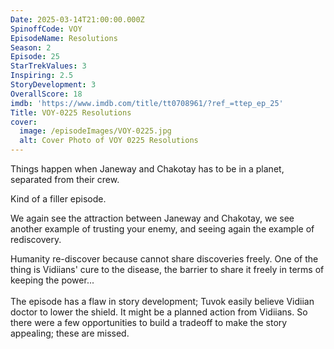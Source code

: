 ```yaml
---
Date: 2025-03-14T21:00:00.000Z
SpinoffCode: VOY
EpisodeName: Resolutions
Season: 2
Episode: 25
StarTrekValues: 3
Inspiring: 2.5
StoryDevelopment: 3
OverallScore: 18
imdb: 'https://www.imdb.com/title/tt0708961/?ref_=ttep_ep_25'
Title: VOY-0225 Resolutions
cover:
  image: /episodeImages/VOY-0225.jpg
  alt: Cover Photo of VOY 0225 Resolutions
---
```


Things happen when Janeway and Chakotay has to be in a planet, separated from their crew.

Kind of a filler episode.

We again see the attraction between Janeway and Chakotay, we see another example of trusting your enemy, and seeing again the example of rediscovery.

Humanity re-discover because cannot share discoveries freely. One of the thing is Vidiians' cure to the disease, the barrier to share it freely in terms of keeping the power...\
\
The episode has a flaw in story development; Tuvok easily believe Vidiian doctor to lower the shield. It might be a planned action from Vidiians. So there were a few opportunities to build a tradeoff to make the story appealing; these are missed.
